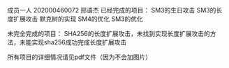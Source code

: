 成员一人 202000460072 邢语杰
已经完成的项目：
SM3的生日攻击
SM3的长度扩展攻击
默克树的实现
SM4的优化
SM3的优化

未完全完成的项目：
SHA256的长度扩展攻击，未找到实现长度扩展攻击的方法，未能实现sha256成功完成长度扩展攻击

所有项目的详细情况请见pdf文件（因为不会加图片）
